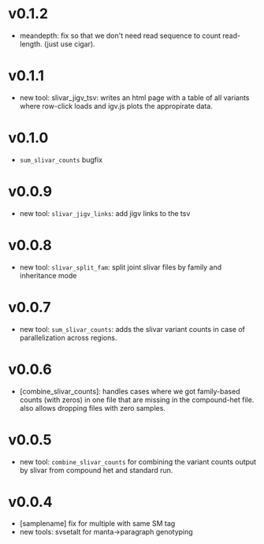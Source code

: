 v0.1.2
======
+ meandepth: fix so that we don't need read sequence to count read-length.
  (just use cigar).

v0.1.1
======
+ new tool: slivar_jigv_tsv: writes an html page with a table of all variants
  where row-click loads and igv.js plots the appropirate data.

v0.1.0
======
+ `sum_slivar_counts` bugfix

v0.0.9
======
+ new tool: `slivar_jigv_links`: add jigv links to the tsv

v0.0.8
======
+ new tool: `slivar_split_fam`: split joint slivar files by family and inheritance mode

v0.0.7
======
+ new tool: `sum_slivar_counts`: adds the slivar variant counts in case of parallelization across regions.

v0.0.6
======
+ [combine_slivar_counts]: handles cases where we got family-based counts (with zeros) in one file that are missing in the 
  compound-het file. also allows dropping files with zero samples.

v0.0.5
======
+ new tool: `combine_slivar_counts` for combining the variant counts output by slivar from compound het and standard run.

v0.0.4
======
+ [samplename] fix for multiple with same SM tag
+ new tools: svsetalt for manta->paragraph genotyping
